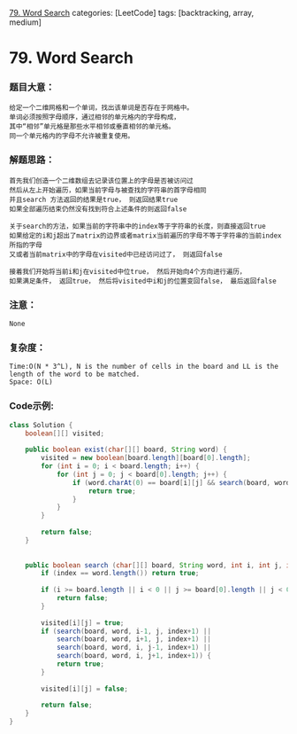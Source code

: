 [79. Word Search](https://leetcode.com/problems/word-search/)
categories: [LeetCode]
tags: [backtracking, array, medium] 
# 79. Word Search

### 题目大意：
    给定一个二维网格和一个单词，找出该单词是否存在于网格中。
    单词必须按照字母顺序，通过相邻的单元格内的字母构成，
    其中“相邻”单元格是那些水平相邻或垂直相邻的单元格。
    同一个单元格内的字母不允许被重复使用。
### 解题思路：
    首先我们创造一个二维数组去记录该位置上的字母是否被访问过
    然后从左上开始遍历，如果当前字母与被查找的字符串的首字母相同
    并且search 方法返回的结果是true， 则返回结果true
    如果全部遍历结束仍然没有找到符合上述条件的则返回false

    关于search的方法，如果当前的字符串中的index等于字符串的长度，则直接返回true
    如果给定的i和j超出了matrix的边界或者matrix当前遍历的字母不等于字符串的当前index所指的字母
    又或者当前matrix中的字母在visited中已经访问过了， 则返回false

    接着我们开始将当前i和j在visited中位true， 然后开始向4个方向进行遍历，
    如果满足条件， 返回true， 然后将visited中i和j的位置变回false， 最后返回false    

### 注意：
    None
### 复杂度：
    Time:O(N * 3^L), N is the number of cells in the board and LL is the length of the word to be matched.
    Space: O(L)
### Code示例:
```Java
class Solution {
    boolean[][] visited;
    
    public boolean exist(char[][] board, String word) {
        visited = new boolean[board.length][board[0].length];
        for (int i = 0; i < board.length; i++) {
            for (int j = 0; j < board[0].length; j++) {
                if (word.charAt(0) == board[i][j] && search(board, word, i, j, 0)) {
                    return true;
                }
            }
        }
        
        return false;
    }
    
    
    public boolean search (char[][] board, String word, int i, int j, int index) {
        if (index == word.length()) return true;
        
        if (i >= board.length || i < 0 || j >= board[0].length || j < 0 || board[i][j] != word.charAt(index) || visited[i][j]) {
            return false;
        }
        
        visited[i][j] = true;
        if (search(board, word, i-1, j, index+1) ||
            search(board, word, i+1, j, index+1) ||
            search(board, word, i, j-1, index+1) ||
            search(board, word, i, j+1, index+1)) {
            return true;
        }
        
        visited[i][j] = false;
        
        return false;
    }
}
```
